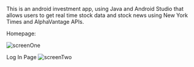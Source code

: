 This is an android investment app, using Java and Android Studio that allows users to get real time stock data and stock news using New York Times and AlphaVantage APIs.

Homepage:

![screenOne](https://user-images.githubusercontent.com/118498961/229680727-0a2caf12-b6c5-4032-9356-8d3e052e6c89.PNG)

Log In Page
![screenTwo](https://user-images.githubusercontent.com/118498961/229680754-766f6f85-906a-4fab-9b0b-3106756e59d4.PNG)
